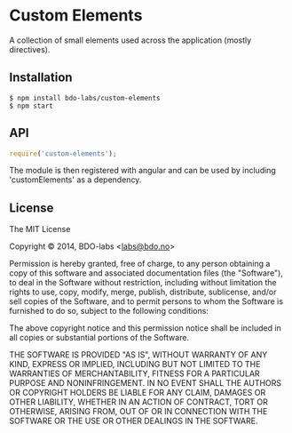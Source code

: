 
Custom Elements
===============

A collection of small elements used across the application (mostly directives).


## Installation

    $ npm install bdo-labs/custom-elements
    $ npm start


## API

```javascript
require('custom-elements');
```

The module is then registered with angular and can be used by including
'customElements' as a dependency.


## License

The MIT License

Copyright &copy; 2014, BDO-labs &lt;labs@bdo.no&gt;

Permission is hereby granted, free of charge, to any person obtaining a
copy of this software and associated documentation files (the "Software"),
to deal in the Software without restriction, including without limitation
the rights to use, copy, modify, merge, publish, distribute, sublicense,
and/or sell copies of the Software, and to permit persons to whom the
Software is furnished to do so, subject to the following conditions:

The above copyright notice and this permission notice shall be included in
all copies or substantial portions of the Software.

THE SOFTWARE IS PROVIDED "AS IS", WITHOUT WARRANTY OF ANY KIND, EXPRESS OR
IMPLIED, INCLUDING BUT NOT LIMITED TO THE WARRANTIES OF MERCHANTABILITY,
FITNESS FOR A PARTICULAR PURPOSE AND NONINFRINGEMENT. IN NO EVENT SHALL THE
AUTHORS OR COPYRIGHT HOLDERS BE LIABLE FOR ANY CLAIM, DAMAGES OR OTHER
LIABILITY, WHETHER IN AN ACTION OF CONTRACT, TORT OR OTHERWISE, ARISING
FROM, OUT OF OR IN CONNECTION WITH THE SOFTWARE OR THE USE OR OTHER
DEALINGS IN THE SOFTWARE.

